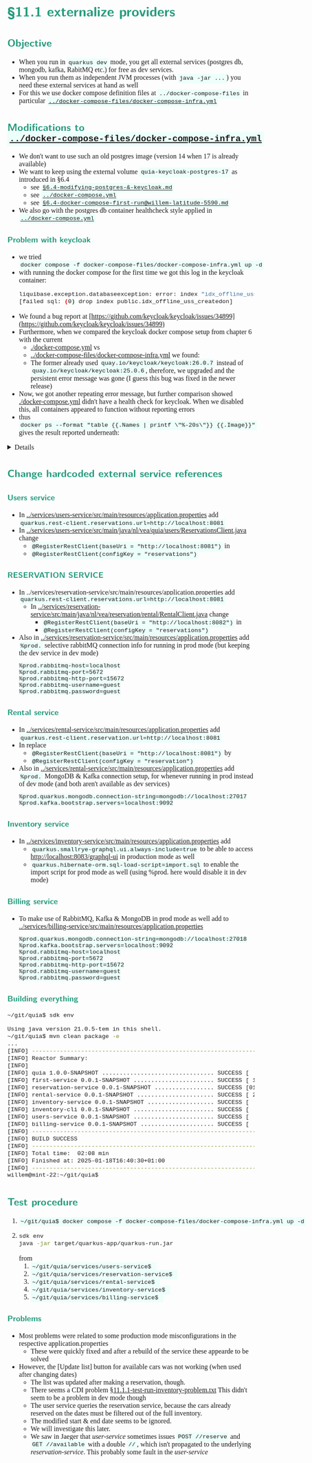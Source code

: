 <style>
body {
  font-family: Spectral, "Gentium Basic", Cardo , "Linux Libertine o", "Palatino Linotype", Cambria, serif;
  font-size: 100% !important;
  padding-right: 12%;
}
code {
	padding: 0.25em;
	
	white-space: pre;
	font-family: "Tlwg mono", Consolas, "Liberation Mono", Menlo, Courier, monospace;
	
	background-color: #ECFFFA;
	//border: 1px solid #ccc;
	//border-radius: 3px;
}

kbd {
	display: inline-block;
	padding: 3px 5px;
	font-family: "Tlwg mono", Consolas, "Liberation Mono", Menlo, Courier, monospace;
	line-height: 10px;
	color: #555;
	vertical-align: middle;
	background-color: #ECFFFA;
	border: solid 1px #ccc;
	border-bottom-color: #bbb;
	border-radius: 3px;
	box-shadow: inset 0 -1px 0 #bbb;
}

h1,h2,h3,h4,h5 {
  color: #269B7D; 
  font-family: "fira sans", "Latin Modern Sans", Calibri, "Trebuchet MS", sans-serif;
}

</style>

# §11.1 externalize providers

## Objective
- When you run in `quarkus dev` mode, you get all external services (postgres db, mongodb, kafka, RabitMQ etc.) for 
  free as dev services.
- When you run them as independent JVM processes (with `java -jar ...`) you need these external services at hand as well
- For this we use docker compose definition files at `../docker-compose-files` in particular
  [`../docker-compose-files/docker-compose-infra.yml`](../docker-compose-files/docker-compose-infra.yml)

## Modifications to [`../docker-compose-files/docker-compose-infra.yml`](../docker-compose-files/docker-compose-infra.yml)
- We don't want to use such an old postgres image (version 14 when 17 is already available)
- We want to keep using the external volume `quia-keycloak-postgres-17` as introduced in §6.4
  - see [`§6.4-modifying-postgres-&-keycloak.md`](§6.4-modifying-postgres-&-keycloak.md)
  - see [`../docker-compose.yml`](../docker-compose.yml)
  - see [`§6.4-docker-compose-first-run@willem-latitude-5590.md`](§6.4-docker-compose-first-run@willem-latitude-5590.md)
- We also go with the postgres db container healthcheck style applied in [`../docker-compose.yml`](../docker-compose.yml)

### Problem with keycloak
- we tried `docker compose -f docker-compose-files/docker-compose-infra.yml up -d`
- with running the docker compose for the first time we got this log in the keycloak container:
  ```bash
  liquibase.exception.databaseexception: error: index "idx_offline_uss_createdon" does not exist 
  [failed sql: (0) drop index public.idx_offline_uss_createdon]
  ```
- We found a bug report at
  [https://github.com/keycloak/keycloak/issues/34899](https://github.com/keycloak/keycloak/issues/34899)
- Furthermore, when we compared the keycloak docker compose setup from chapter 6 with the current
  - [./docker-compose.yml](../docker-compose.yml) vs
  - [../docker-compose-files/docker-compose-infra.yml](../docker-compose-files/docker-compose-infra.yml) we found:
  - The former already used `quay.io/keycloak/keycloak:26.0.7` instead of `quay.io/keycloak/keycloak:25.0.6`, therefore,
    we upgraded and the persistent error message was gone (I guess this bug was fixed in the newer release)
- Now, we got another repeating error message, but further comparison showed 
  [./docker-compose.yml](../docker-compose.yml) didn't have a health check for keycloak. When we disabled this, all
  containers appeared to function without reporting errors
- thus `docker ps --format "table {{.Names | printf \"%-20s\"}} {{.Image}}"` gives the result reported underneath:
  
<details>

```bash
willem@mint-22:~/git/quia$ docker ps --format "table {{.Names | printf \"%-20s\"}} {{.Image}}"
NAMES                IMAGE
kafka                quay.io/strimzi/kafka:latest-kafka-3.8.0
keycloak             quay.io/keycloak/keycloak:26.0.7
postgres-keycloak    postgres:17.4
mongodb-billing      mongo:7.0
prometheus           prom/prometheus:v2.54.1
zookeeper            quay.io/strimzi/kafka:latest-kafka-3.8.0
postgres-reservation postgres:17.4
mysql                mysql:8.4
jaeger               jaegertracing/all-in-one:1.62.0
rabbitmq             rabbitmq:3.12-management
grafana              grafana/grafana:11.2.2
mongodb-rental       mongo:7.0
willem@mint-22:~/git/quia$ 

```

</details>

## Change hardcoded external service references

### Users service
- In [../services/users-service/src/main/resources/application.properties](../services/users-service/src/main/resources/application.properties)
  add `quarkus.rest-client.reservations.url=http://localhost:8081`
- In [../services/users-service/src/main/java/nl/vea/quia/users/ReservationsClient.java](../services/users-service/src/main/java/nl/vea/quia/users/ReservationsClient.java)
  change
  - `@RegisterRestClient(baseUri = "http://localhost:8081")` in
  - `@RegisterRestClient(configKey = "reservations")`

### RESERVATION SERVICE
- In [../services/reservation-service/src/main/resources/application.properties](../services/reservation-service/src/main/resources/application.properties)
  add `quarkus.rest-client.reservations.url=http://localhost:8081`
  - In [../services/reservation-service/src/main/java/nl/vea/reservation/rental/RentalClient.java](../services/reservation-service/src/main/java/nl/vea/reservation/rental/RentalClient.java)
    change
    - `@RegisterRestClient(baseUri = "http://localhost:8082")` in
    - `@RegisterRestClient(configKey = "reservations")`
- Also in [../services/reservation-service/src/main/resources/application.properties](../services/reservation-service/src/main/resources/application.properties)
  add `%prod.` selective rabbitMQ connection info for running in prod mode (but keeping the dev service in dev mode)
  ```properties
  %prod.rabbitmq-host=localhost
  %prod.rabbitmq-port=5672
  %prod.rabbitmq-http-port=15672
  %prod.rabbitmq-username=guest
  %prod.rabbitmq.password=guest
  ```
  
### Rental service
- In [../services/rental-service/src/main/resources/application.properties](../services/rental-service/src/main/resources/application.properties)
  add `quarkus.rest-client.reservation.url=http://localhost:8081`
- In [](../services/rental-service/src/main/java/nl/vea/rental/reservation/ReservationClient.java)
  replace 
  - `@RegisterRestClient(baseUri = "http://localhost:8081")` by
  - `@RegisterRestClient(configKey = "reservation")`
- Also in [../services/rental-service/src/main/resources/application.properties](../services/rental-service/src/main/resources/application.properties)
  add `%prod.` MongoDB & Kafka connection setup, for whenever running in prod instead of dev mode (and both aren't 
  available as dev services)
  ```properties
  %prod.quarkus.mongodb.connection-string=mongodb://localhost:27017
  %prod.kafka.bootstrap.servers=localhost:9092
  ```

### Inventory service
- In [../services/inventory-service/src/main/resources/application.properties](../services/inventory-service/src/main/resources/application.properties)
  add
  - `quarkus.smallrye-graphql.ui.always-include=true` to be able to access 
    [http://localhost:8083/graphql-ui](http://localhost:8083/graphql-ui) in production mode as well
  - `quarkus.hibernate-orm.sql-load-script=import.sql` to enable the import script for prod mode as well 
    (using %prod. here would disable it in dev mode)

### Billing service
- To make use of RabbitMQ, Kafka & MongoDB in prod mode as well add to
  [../services/billing-service/src/main/resources/application.properties](../services/billing-service/src/main/resources/application.properties)
  ```properties
  %prod.quarkus.mongodb.connection-string=mongodb://localhost:27018
  %prod.kafka.bootstrap.servers=localhost:9092
  %prod.rabbitmq-host=localhost
  %prod.rabbitmq-port=5672
  %prod.rabbitmq-http-port=15672
  %prod.rabbitmq-username=guest
  %prod.rabbitmq.password=guest
  ```

### Building everything
```bash
~/git/quia$ sdk env

Using java version 21.0.5-tem in this shell.
~/git/quia$ mvn clean package -e
...
[INFO] ------------------------------------------------------------------------
[INFO] Reactor Summary:
[INFO] 
[INFO] quia 1.0.0-SNAPSHOT ................................ SUCCESS [  0.077 s]
[INFO] first-service 0.0.1-SNAPSHOT ....................... SUCCESS [ 11.530 s]
[INFO] reservation-service 0.0.1-SNAPSHOT ................. SUCCESS [01:15 min]
[INFO] rental-service 0.0.1-SNAPSHOT ...................... SUCCESS [ 20.602 s]
[INFO] inventory-service 0.0.1-SNAPSHOT ................... SUCCESS [  7.833 s]
[INFO] inventory-cli 0.0.1-SNAPSHOT ....................... SUCCESS [  5.564 s]
[INFO] users-service 0.0.1-SNAPSHOT ....................... SUCCESS [  2.693 s]
[INFO] billing-service 0.0.1-SNAPSHOT ..................... SUCCESS [  3.592 s]
[INFO] ------------------------------------------------------------------------
[INFO] BUILD SUCCESS
[INFO] ------------------------------------------------------------------------
[INFO] Total time:  02:08 min
[INFO] Finished at: 2025-01-18T16:40:30+01:00
[INFO] ------------------------------------------------------------------------
willem@mint-22:~/git/quia$ 

```

## Test procedure
1. `~/git/quia$ docker compose -f docker-compose-files/docker-compose-infra.yml up -d`
2. ```bash
   sdk env
   java -jar target/quarkus-app/quarkus-run.jar
   ```
   from
   1. `~/git/quia/services/users-service$ `
   2. `~/git/quia/services/reservation-service$ `
   3. `~/git/quia/services/rental-service$ `
   4. `~/git/quia/services/inventory-service$ `
   5. `~/git/quia/services/billing-service$ `

### Problems
- Most problems were related to some production mode misconfigurations in the respective application.properties
  - These were quickly fixed and after a rebuild of the service these appearde to be solved
- However, the [Update list] button for available cars was not working (when used after changing dates)
  - The list was updated after making a reservation, though.
  - There seems a CDI problem [§11.1.1-test-run-inventory-problem.txt](§11.1.1-test-run-inventory-problem.txt)
    This didn't seem to be a problem in dev mode though
  - The user service queries the reservation service, because the cars already reserved on the dates must be
    filtered out of the full inventory.
  - The modified start & end date seems to be ignored.
  - We will investigate this later.
  - We saw in Jaeger that _user-service_ sometimes issues `POST //reserve` and `GET //available` with a double `//`, 
    which isn't propagated to the underlying _reservation-service_. This probably some fault in the _user-service_